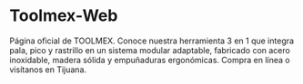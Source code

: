 # Toolmex-Web
Página oficial de TOOLMEX. Conoce nuestra herramienta 3 en 1 que integra pala, pico y rastrillo en un sistema modular adaptable, fabricado con acero inoxidable, madera sólida y empuñaduras ergonómicas. Compra en línea o visítanos en Tijuana.
